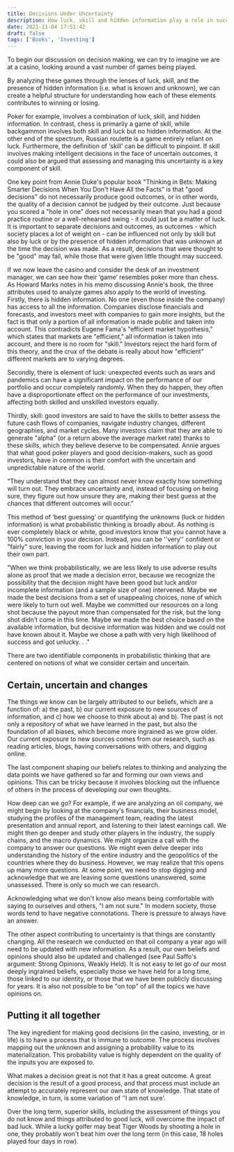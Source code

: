 ```yaml
---
title: Decisions Under Uncertainty
description: How luck, skill and hidden information play a role in successful investing
date: 2021-11-04 17:51:42
draft: false
tags: ['Books', 'Investing']
---
```


To begin our discussion on decision making, we can try to imagine we are at a casino, looking around a vast number of games being played.

By analyzing these games through the lenses of luck, skill, and the presence of hidden information (i.e. what is known and unknown), we can create a helpful structure for understanding how each of these elements contributes to winning or losing.

Poker for example, involves a combination of luck, skill, and hidden information. In contrast, chess is primarily a game of skill, while backgammon involves both skill and luck but no hidden information. At the other end of the spectrum, Russian roulette is a game entirely reliant on luck. Furthermore, the definition of ‘skill’ can be difficult to pinpoint. If skill involves making intelligent decisions in the face of uncertain outcomes, it could also be argued that assessing and managing this uncertainty is a key component of skill.

One key point from Annie Duke's popular book "Thinking in Bets: Making Smarter Decisions When You Don't Have All the Facts" is that "good decisions" do not necessarily produce good outcomes, or in other words, the quality of a decision cannot be judged by their outcome. Just because you scored a "hole in one" does not necessarily mean that you had a good practice routine or a well-rehearsed swing - it could just be a matter of luck. It is important to separate decisions and outcomes, as outcomes - which society places a lot of weight on - can be influenced not only by skill but also by luck or by the presence of hidden information that was unknown at the time the decision was made. As a result, decisions that were thought to be "good" may fail, while those that were given little thought may succeed.

If we now leave the casino and consider the desk of an investment manager, we can see how their ‘game’ resembles poker more than chess. As Howard Marks notes in his memo discussing Annie's book, the three attributes used to analyze games also apply to the world of investing. Firstly, there is hidden information. No one (even those inside the company) has access to all the information. Companies disclose financials and forecasts, and investors meet with companies to gain more insights, but the fact is that only a portion of all information is made public and taken into account. This contradicts Eugene Fama's "efficient market hypothesis," which states that markets are "efficient," all information is taken into account, and there is no room for "skill." Investors reject the hard form of this theory, and the crux of the debate is really about how "efficient" different markets are to varying degrees.

Secondly, there is element of luck: unexpected events such as wars and pandemics can have a significant impact on the performance of our portfolio and occur completely randomly. When they do happen, they often have a disproportionate effect on the performance of our investments, affecting both skilled and unskilled investors equally.

Thirdly, skill: good investors are said to have the skills to better assess the future cash flows of companies, navigate industry changes, different geographies, and market cycles. Many investors claim that they are able to generate "alpha" (or a return above the average market rate) thanks to these skills, which they believe deserve to be compensated. Annie argues that what good poker players and good decision-makers, such as good investors, have in common is their comfort with the uncertain and unpredictable nature of the world.

“They understand that they can almost never know exactly how something will turn out. They embrace uncertainty and, instead of focusing on being sure, they figure out how unsure they are, making their best guess at the chances that different outcomes will occur.”

This method of ‘best guessing’ or quantifying the unknowns (luck or hidden information) is what probabilistic thinking is broadly about. As nothing is ever completely black or white, good investors know that you cannot have a 100% conviction in your decision. Instead, you can be ''very'' confident or "fairly" sure, leaving the room for luck and hidden information to play out their own part.

"When we think probabilistically, we are less likely to use adverse results alone as proof that we made a decision error, because we recognize the possibility that the decision might have been good but luck and/or incomplete information (and a sample size of one) intervened. Maybe we made the best decisions from a set of unappealing choices, none of which were likely to turn out well. Maybe we committed our resources on a long shot because the payout more than compensated for the risk, but the long shot didn’t come in this time. Maybe we made the best choice based on the available information, but decisive information was hidden and we could not have known about it. Maybe we chose a path with very high likelihood of success and got unlucky. . ."

There are two identifiable components in probabilistic thinking that are centered on notions of what we consider certain and uncertain.

## Certain, uncertain and changes

The things we know can be largely attributed to our beliefs, which are a function of: a) the past, b) our current exposure to new sources of information, and c) how we choose to think about a) and b). The past is not only a repository of what we have learned in the past, but also the foundation of all biases, which become more ingrained as we grow older. Our current exposure to new sources comes from our research, such as reading articles, blogs, having conversations with others, and digging online.

The last component shaping our beliefs relates to thinking and analyzing the data points we have gathered so far and forming our own views and opinions. This can be tricky because it involves blocking out the influence of others in the process of developing our own thoughts.

How deep can we go? For example, if we are analyzing an oil company, we might begin by looking at the company's financials, their business model, studying the profiles of the management team, reading the latest presentation and annual report, and listening to their latest earnings call. We might then go deeper and study other players in the industry, the supply chains, and the macro dynamics. We might organize a call with the company to answer our questions. We might even delve deeper into understanding the history of the entire industry and the geopolitics of the countries where they do business. However, we may realize that this opens up many more questions. At some point, we need to stop digging and acknowledge that we are leaving some questions unanswered, some unassessed. There is only so much we can research.

Acknowledging what we don't know also means being comfortable with saying to ourselves and others, "I am not sure." In modern society, those words tend to have negative connotations. There is pressure to always have an answer.

The other aspect contributing to uncertainty is that things are constantly changing. All the research we conducted on that oil company a year ago will need to be updated with new information. As a result, our own beliefs and opinions should also be updated and challenged (see Paul Saffo's argument: Strong Opinions, Weakly Held). It is not easy to let go of our most deeply ingrained beliefs, especially those we have held for a long time, those linked to our identity, or those that we have been publicly discussing for years. It is also not possible to be "on top" of all the topics we have opinions on.

## Putting it all together

The key ingredient for making good decisions (in the casino, investing, or in life) is to have a process that is immune to outcome. The process involves mapping out the unknown and assigning a probability value to its materialization. This probability value is highly dependent on the quality of the inputs you are exposed to.

What makes a decision great is not that it has a great outcome. A great decision is the result of a good process, and that process must include an attempt to accurately represent our own state of knowledge. That state of knowledge, in turn, is some variation of ‘’I am not sure’.

Over the long term, superior skills, including the assessment of things you do not know and things attributed to good luck, will overcome the impact of bad luck. While a lucky golfer may beat Tiger Woods by shooting a hole in one, they probably won't beat him over the long term (in this case, 18 holes played four days in row).